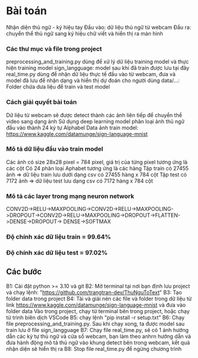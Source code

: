 # Bài toán
Nhận diện thủ ngữ - ký hiệu tay
Đầu vào: dữ liệu thủ ngữ từ webcam
Đầu ra: chuyển thể thủ ngữ sang ký hiệu chữ viết và hiển thị ra màn hình

### Các thư mục và file trong project
preprocessing_and_training.py dùng để xử lý dữ liệu training model và thực hiện training model
sign_langguage: model sau khi đã train được lưu tại đây
real_time.py dùng để nhận dữ liệu thực tế đầu vào từ webcam, đưa và model đã lưu để nhận dạng và hiển thị dự đoán cho người dùng
data/...: Folder chứa dưa liệu để train và test model


### Cách giải quyết bài toán
Dữ liệu từ webcam sẽ được detect thành các ảnh liên tiếp để chuyển thể video sang dạng ảnh
Sử dụng deep learning model phân loại ảnh thủ ngữ đầu vào thành 24 ký tự Alphabel
Data ảnh train model: https://www.kaggle.com/datamunge/sign-language-mnist

### Mô tả dữ liệu đầu vào train model
Các ảnh có size 28x28 pixel = 784 pixel, giá trị của từng pixel tương ứng là các cột
Có 24 phân loại Aphabet tương ứng là các hàng
Tập train có 27455 ảnh => dữ liệu train lưu dưới dạng csv có 27455 hàng x 784 cột
Tập test có 7172 ảnh => dữ liệu test lưu dạng csv có 7172 hàng x 784 cột

### Mô tả các layer trong mạng neuron network
CONV2D->RELU->MAXPOOLING->CONV2D->RELU->MAXPOOLING->DROPOUT->CONV2D->RELU->MAXPOOLING->DROPOUT->FLATTEN->DENSE->DROPOUT-> DENSE->SOFTMAX


### Độ chính xác dữ liệu train = 99.64% 
### Độ chính xác dữ liệu test    = 97.02%




## Các bước 
B1: Cài đặt python >= 3.10 và git
B2: Mở terminal tại nơi bạn định lưu project và chạy lệnh: "https://github.com/trangtran-dev/ThuNguToText"
B3: Tạo folder data trong project
B4: Tải và giải nén các file và folder trong dữ liệu từ link https://www.kaggle.com/datamunge/sign-language-mnist và đưa vào folder data
Vào trong project, chạy từ terminal bên trong project, hoặc chạy từ trình biên dịch VSCode 
B5: chạy lệnh "pip install -r setup.txt"
B6: Chạy file preprocessing_and_training.py. Sau khi chạy xong, ta được model sau train lưu ở file sign_langguage
B7: Chạy file real_time.py, sẽ có 1 ảnh hướng dẫn các ký tự thủ ngữ và cửa sổ webcam, bạn làm theo anhrn hướng dẫn và đưa hành động mô tả thủ ngữ vào khung detect bên trong webcam, kết quả nhận diện sẽ hiển thị ra
B8: Stop file real_time.py để ngừng chương trình





